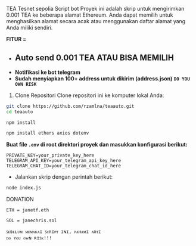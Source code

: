 TEA Tesnet sepolia Script bot
Proyek ini adalah skrip untuk mengirimkan 0.001 TEA ke beberapa alamat Ethereum. Anda dapat memilih untuk menghasilkan alamat secara acak atau menggunakan daftar alamat yang Anda miliki sendiri.

**FITUR =**
- ## **Auto send 0.001 TEA ATAU BISA MEMILIH**
- **Notifikasi ke bot telegram**
- **Sudah menyiapkan 100+ address untuk dikirim (address.json)**
  **`DO YOU OWN RISK`**
  
1. Clone Repositori
Clone repositori ini ke komputer lokal Anda:
```bash
git clone https://github.com/rzamlna/teaauto.git
cd teaauto
```
```bash
npm install
```
```bash
npm install ethers axios dotenv
```

**Buat file `.env` di root direktori proyek dan masukkan konfigurasi berikut:**
```plaintext
PRIVATE_KEY=your_private_key_here
TELEGRAM_API_KEY=your_telegram_api_key_here
TELEGRAM_CHAT_ID=your_telegram_chat_id_here
```
- Jalankan skrip dengan perintah berikut:
```bash
node index.js
```

DONATION

`ETH = janetf.eth`

`SOL = janechris.sol`
```
ꜱᴇʙᴇʟᴜᴍ ᴍᴇᴍᴀᴋᴀɪ ꜱᴄʀɪᴘᴛ ɪɴɪ, ᴘᴀʜᴀᴍɪ ᴀʀᴛɪ 
ᴅᴏ ʏᴏᴜ ᴏᴡɴ ʀɪꜱᴋ!!!
